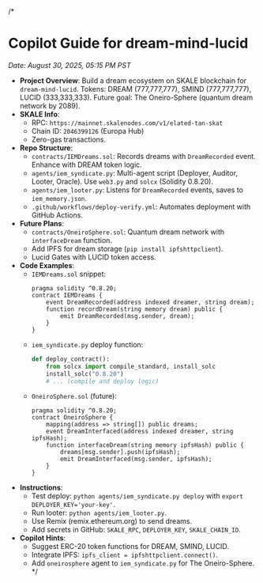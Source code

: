 /*
# Copilot Guide for dream-mind-lucid
*Date: August 30, 2025, 05:15 PM PST*
- **Project Overview**: Build a dream ecosystem on SKALE blockchain for `dream-mind-lucid`. Tokens: DREAM (777,777,777), SMIND (777,777,777), LUCID (333,333,333). Future goal: The Oneiro-Sphere (quantum dream network by 2089).
- **SKALE Info**: 
  - RPC: `https://mainnet.skalenodes.com/v1/elated-tan-skat`
  - Chain ID: `2046399126` (Europa Hub)
  - Zero-gas transactions.
- **Repo Structure**:
  - `contracts/IEMDreams.sol`: Records dreams with `DreamRecorded` event. Enhance with DREAM token logic.
  - `agents/iem_syndicate.py`: Multi-agent script (Deployer, Auditor, Looter, Oracle). Use `web3.py` and `solcx` (Solidity 0.8.20).
  - `agents/iem_looter.py`: Listens for `DreamRecorded` events, saves to `iem_memory.json`.
  - `.github/workflows/deploy-verify.yml`: Automates deployment with GitHub Actions.
- **Future Plans**:
  - `contracts/OneiroSphere.sol`: Quantum dream network with `interfaceDream` function.
  - Add IPFS for dream storage (`pip install ipfshttpclient`).
  - Lucid Gates with LUCID token access.
- **Code Examples**:
  - `IEMDreams.sol` snippet:
    ```solidity
    pragma solidity ^0.8.20;
    contract IEMDreams {
        event DreamRecorded(address indexed dreamer, string dream);
        function recordDream(string memory dream) public {
            emit DreamRecorded(msg.sender, dream);
        }
    }
    ```
  - `iem_syndicate.py` deploy function:
    ```python
    def deploy_contract():
        from solcx import compile_standard, install_solc
        install_solc("0.8.20")
        # ... (compile and deploy logic)
    ```
  - `OneiroSphere.sol` (future):
    ```solidity
    pragma solidity ^0.8.20;
    contract OneiroSphere {
        mapping(address => string[]) public dreams;
        event DreamInterfaced(address indexed dreamer, string ipfsHash);
        function interfaceDream(string memory ipfsHash) public {
            dreams[msg.sender].push(ipfsHash);
            emit DreamInterfaced(msg.sender, ipfsHash);
        }
    }
    ```
- **Instructions**:
  - Test deploy: `python agents/iem_syndicate.py deploy` with `export DEPLOYER_KEY='your-key'`.
  - Run looter: `python agents/iem_looter.py`.
  - Use Remix (remix.ethereum.org) to send dreams.
  - Add secrets in GitHub: `SKALE_RPC`, `DEPLOYER_KEY`, `SKALE_CHAIN_ID`.
- **Copilot Hints**:
  - Suggest ERC-20 token functions for DREAM, SMIND, LUCID.
  - Integrate IPFS: `ipfs_client = ipfshttpclient.connect()`.
  - Add `oneirosphere` agent to `iem_syndicate.py` for The Oneiro-Sphere.
*/
